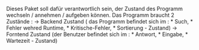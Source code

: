Dieses Paket soll dafür  verantwortlich sein, der Zustand des Programm wechseln / annehmen / aufgeben können.
Das Programm braucht 2 Zustände :
    ->  Backend Zustand ( das Programm befindet sich im :
                                                            *   Such,
                                                            *   Fehler wehred Runtime,
                                                            *   Kritische-Fehler,
                                                            *   Sortierung
        - Zustand)
    ->  Forntend Zustand (der Benutzer befindet sich im :
                                                            *   Antwort,
                                                            *   Eingabe,
                                                            *   Wartezeit
        - Zustand)
